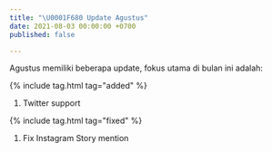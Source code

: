 ```yaml
---
title: "\U0001F680 Update Agustus"
date: 2021-08-03 00:00:00 +0700
published: false

---
```

Agustus memiliki beberapa update, fokus utama di bulan ini adalah:

{% include tag.html tag="added" %}

1. Twitter support

{% include tag.html tag="fixed" %}

1. Fix Instagram Story mention